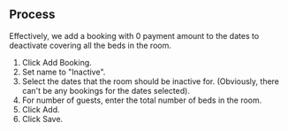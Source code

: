 ## Process ##

Effectively, we add a booking with 0 payment amount to the dates to deactivate covering all the beds in the room.

  1. Click Add Booking.
  1. Set name to "Inactive".
  1. Select the dates that the room should be inactive for. (Obviously, there can't be any bookings for the dates selected).
  1. For number of guests, enter the total number of beds in the room.
  1. Click Add.
  1. Click Save.
